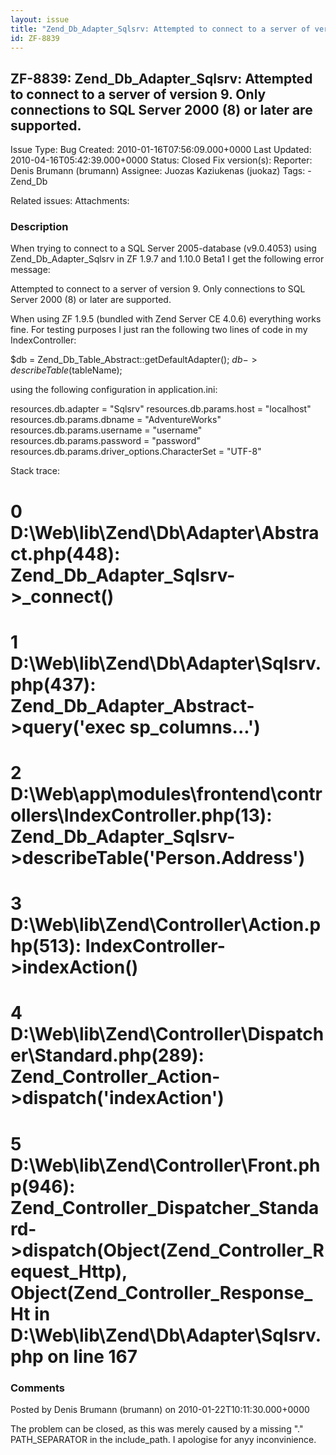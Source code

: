 ```yaml
---
layout: issue
title: "Zend_Db_Adapter_Sqlsrv: Attempted to connect to a server of version 9. Only connections to SQL Server 2000 (8) or later are supported."
id: ZF-8839
---
```


ZF-8839: Zend\_Db\_Adapter\_Sqlsrv: Attempted to connect to a server of version 9. Only connections to SQL Server 2000 (8) or later are supported.
--------------------------------------------------------------------------------------------------------------------------------------------------

 Issue Type: Bug Created: 2010-01-16T07:56:09.000+0000 Last Updated: 2010-04-16T05:42:39.000+0000 Status: Closed Fix version(s): 
 Reporter:  Denis Brumann (brumann)  Assignee:  Juozas Kaziukenas (juokaz)  Tags: - Zend\_Db
 
 Related issues: 
 Attachments: 
### Description

When trying to connect to a SQL Server 2005-database (v9.0.4053) using Zend\_Db\_Adapter\_Sqlsrv in ZF 1.9.7 and 1.10.0 Beta1 I get the following error message:

Attempted to connect to a server of version 9. Only connections to SQL Server 2000 (8) or later are supported.

When using ZF 1.9.5 (bundled with Zend Server CE 4.0.6) everything works fine. For testing purposes I just ran the following two lines of code in my IndexController:

$db = Zend\_Db\_Table\_Abstract::getDefaultAdapter(); $db->describeTable($tableName);

using the following configuration in application.ini:

resources.db.adapter = "Sqlsrv" resources.db.params.host = "localhost" resources.db.params.dbname = "AdventureWorks" resources.db.params.username = "username" resources.db.params.password = "password" resources.db.params.driver\_options.CharacterSet = "UTF-8"

Stack trace:

0 D:\\Web\\lib\\Zend\\Db\\Adapter\\Abstract.php(448): Zend\_Db\_Adapter\_Sqlsrv->\_connect()
============================================================================================

1 D:\\Web\\lib\\Zend\\Db\\Adapter\\Sqlsrv.php(437): Zend\_Db\_Adapter\_Abstract->query('exec sp\_columns...')
=============================================================================================================

2 D:\\Web\\app\\modules\\frontend\\controllers\\IndexController.php(13): Zend\_Db\_Adapter\_Sqlsrv->describeTable('Person.Address')
===================================================================================================================================

3 D:\\Web\\lib\\Zend\\Controller\\Action.php(513): IndexController->indexAction()
=================================================================================

4 D:\\Web\\lib\\Zend\\Controller\\Dispatcher\\Standard.php(289): Zend\_Controller\_Action->dispatch('indexAction')
==================================================================================================================

5 D:\\Web\\lib\\Zend\\Controller\\Front.php(946): Zend\_Controller\_Dispatcher\_Standard->dispatch(Object(Zend\_Controller\_Request\_Http), Object(Zend\_Controller\_Response\_Ht in D:\\Web\\lib\\Zend\\Db\\Adapter\\Sqlsrv.php on line 167
============================================================================================================================================================================================================================================

 

 

### Comments

Posted by Denis Brumann (brumann) on 2010-01-22T10:11:30.000+0000

The problem can be closed, as this was merely caused by a missing "." PATH\_SEPARATOR in the include\_path. I apologise for anyy inconvinience.

 

 
